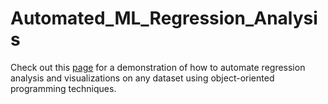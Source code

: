 # Automated_ML_Regression_Analysis
Check out this [page](https://nbviewer.jupyter.org/github/omshapira/Automated_ML_Regression_Analysis/blob/master/Regression_Analysis.ipynb) for a demonstration of how to automate regression analysis and visualizations on any dataset using object-oriented programming techniques.
